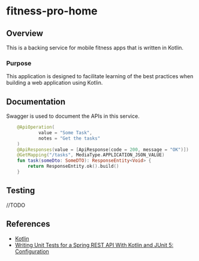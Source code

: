 # fitness-pro-home

## Overview

This is a backing service for mobile fitness apps that is written in Kotlin.

### Purpose

This application is designed to facilitate learning of the best practices when building a web application using Kotlin.

## Documentation

Swagger is used to document the APIs in this service.

```kotlin
    @ApiOperation(
            value = "Some Task",
            notes = "Get the tasks"
    )
    @ApiResponses(value = [ApiResponse(code = 200, message = "OK")])
    @GetMapping("/tasks", MediaType.APPLICATION_JSON_VALUE)
    fun task(someDto: SomeDTO): ResponseEntity<Void> {
        return ResponseEntity.ok().build()
    }
```

## Testing
//TODO

## References

- [Kotlin](https://kotlinlang.org/)
- [Writing Unit Tests for a Spring REST API With Kotlin and JUnit 5: Configuration](https://www.petrikainulainen.net/programming/testing/writing-unit-tests-for-a-spring-rest-api-with-kotlin-and-junit-5-configuration/)
